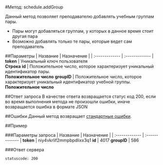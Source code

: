 #Метод: schedule.addGroup<a name="schedule.addGroup"/>

Данный метод позволяет преподавателю добавлять учебным группам пары.
- Пары могут добавляться группам, у которых в данное время стоит другая пара
- Возможно добавлять только те пары, которые ведет сам преподаватель

##Параметры
| Название     | Назначение     |
| :------------- | :------------- |
**token** | Уникальный ключ пользователя <br> **Строка**
**id**       | Положительное число, которое характеризует уникальный идентификатор пары. <br> **Положительное число**
**groupID**       | Положительное число, которое характеризует уникальный идентификатор учебной группы. <br> **Положительное число**

##Ответ запроса
В качестве ответа возвращается статус код 200, если во время выполнения метода не произошли ошибки, иначе возвращается ошибка в формате JSON


##Ошибки
Данный метод возвращает [стандартные ошибки](#errors).<br>

##Пример

###Параметры запроса
| Название     | Назначение     |
| :------------- | :------------- |
**token** | niy4vkrlif2mmpbpdlixx3q1
**id**       | 4017
**groupID** | 586

###Ответ сервера

```
statuscode: 200
```
